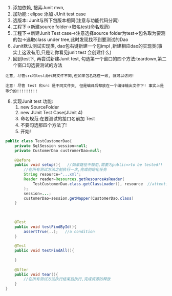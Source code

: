 1. 添加依赖, 搜索Junit mvn,
2. 加功能 : elipse 添加 JUnit test case
3. 选版本: Junit与所下包版本相同(注意与功能代码分离)
4. 工程下->新建source folder->取名test(命名规范)
5. 工程下->新建Junit Test case->注意选择source folder为test->包名取为要测的包->选取class under tree,此时发现找不到要测试的Dao
6. Junit默认测试实现类, dao包右键新建一个包impl ,新建相应dao的实现类(事实上这没有用,只是让你看见junit test 会创建什么)
7. 回到test下, 再尝试新建Junit test, 勾选第一个窗口的四个方法:teardown,第二个窗口勾选要测试的方法

~~~http
注意, 尽管src和test源代码文件不同,但如果包名路径一致, 就可以访问!

~~~

~~~http
注意! 尽管 test 和src 是不同文件夹, 但是编译后都放在一个编译输出文件下! 事实上是等价的!!!!!!!!!
~~~

8. 实现Junit test 功能:
   1. new SourceFolder 
   2. new JUnit Test Case(JUnit 4)
   3. 命名规范:在要测试的接口名前加 Test
   4. 不要勾选那四个方法了!
   5. 开始!

~~~java
public class TestCustomerDao{
    private SqlSession session=null;
    private CustomerDao custromerDao=null;
    
    @Before
    public void setup(){   //如果路径不规范,需要为public=>to be tested!!
        //在所有测试方法之前执行一次,完成初始化任务
        String resource="...xml";
        Reader reader=Resources.getResourceAsReader(
        	TestCustomerDao.class.getClassLoader(), resource  //attention!
        );
        session=...;
        customerDao=session.getMapper(CustomerDao.class)
    }
    
    
    
    @Test
    public void testFindById(){
        assertTrue(..);   //a condition
    }
    
    @Test
    public void testFindAll(){
        
    }
    
    @After
    public void tear(){
        //在所有测试方法执行结束后执行,完成资源的释放
    }
}
~~~


